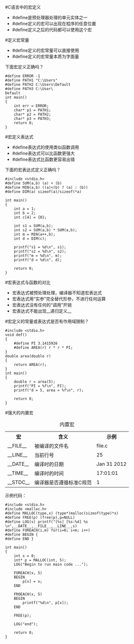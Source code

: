 #C语言中的宏定义
* #define是预处理器处理的单元实体之一
* #define定义的宏可以出现在程序的任意位置
* #define定义之后的代码都可以使用这个宏

#定义宏常量
* #define定义的宏常量可以直接使用
* #define定义的宏常量本质为字面量

下面宏定义正确吗？	

	#define ERROR -1
	#define PATH1 "C:\Users"
	#define PATH2 C:\Users\Default
	#define PATH3 C:\User\
	Default
	int main()
	{
		int err = ERROR;
		char* p1 = PATH1;
		char* p2 = PATH2;
		char* p3 = PATH3;
		return 0;	
	}

#宏定义表达式
* #define表达式的使用类似函数调用
* #define表达式可以比函数更强大
* #define表达式比函数更容易出错

下面的宏表达式定义正确吗？

	#include <stdio.h>
	#define SUM(a,b) (a) + (b)
	#define MIN(a,b) ((a)<(b) ? (a) : (b))
	#define DIM(a) sizeof(a)/sizeof(*a)

	int main()
	{
		int a = 1;
		int b = 2;
		int c[4] = {0};
		
		int s1 = SUM(a,b);
		int s2 = SUM(a,b) * SUM(a,b);
		int m = MIN(a++,b);
		int d = DIM(c);
		
		printf("s1 = %d\n", s1);
		printf("s2 = %d\n", s2);
		printf("m = %d\n", m);
		printf("d = %d\n", d);
		
		return 0;
	}

#宏表达式与函数的对比
* 宏表达式被预处理处理，编译器不知道宏表达式
* 宏表达式用“实参”完全替代形参，不进行任何运算
* 宏表达式没有任何的“调用”开销
* 宏表达式不能出现__递归定义__

#宏定义的常量或表达式是否有作用域限制？

	#include <stdio.h>
	void def()
	{
		#define PI 3.1415926
		#define AREA(r) r * r * PI;
	}
	double area(double r)
	{
		return AREA(r);
	}
	int main()
	{
		double r = area(5);
		printf("PI = %f\n", PI);
		printf("d = 5, area = %f\n", r);

		return 0;	
	}

#强大的内置宏
<table align="center">
	<caption>内置宏</caption>
	<tr>
		<th>宏</th>
		<th>含义</th>
		<th>示例</th>
	</tr>
	<tr>
		<td>__FILE__</td>
		<td>被编译的文件名</td>
		<td>file.c</td>
	</tr>
	<tr>
		<td>__LINE__</td>
		<td>当前行号</td>
		<td>25</td>
	</tr>
	<tr>
		<td>__DATE__</td>
		<td>编译时的日期</td>
		<td>Jan 31 2012</td>
	</tr>
	<tr>
		<td>__TIME__</td>
		<td>编译时的时间</td>
		<td>17:01:01</td>
	</tr>
	<tr>
		<td>__STDC__</td>
		<td>编译器是否遵循标准C规范</td>
		<td center>1</td>
	</tr>
</table>
示例代码：

	#include <stdio.h>
	#include <malloc.h>
	#define MALLOC(type,x) (type*)malloc(sizeof(type)*x)
	#define FREE(p) (free(p),p=NULL)
	#define LOG(s) printf("[%s] [%s:%d] %s \n",__DATE__,__FILE__,__LINE__,s)
	#define FOREACH(i,m) for(i=0; i<m; i++)
	#define BEGIN {
	#define END }
	
	int main()
	{	
		int x = 0;
		int* p = MALLOC(int, 5);
		LOG("Begin to run main code ...");
		
		FOREACH(x, 5)
		BEGIN
			p[x] = x;
		END

		FROEACH(x, 5)
		BEGIN
			printf("%d\n", p[x]);
		END

		FREE(p);
	
		LOG("end");

		return 0;
	}